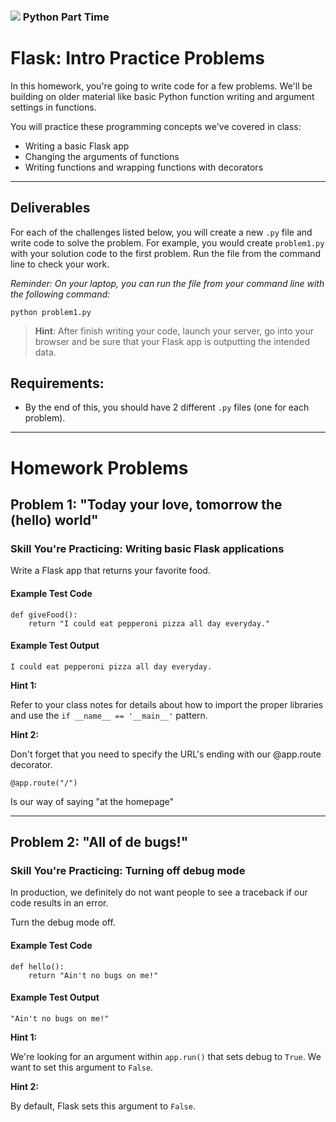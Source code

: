 ### ![](https://ga-dash.s3.amazonaws.com/production/assets/logo-9f88ae6c9c3871690e33280fcf557f33.png) Python Part Time
 

# Flask: Intro Practice Problems

In this homework, you're going to write code for a few problems. We'll be building on older material like basic Python function writing and argument settings in functions.

You will practice these programming concepts we've covered in class:
* Writing a basic Flask app
* Changing the arguments of functions
* Writing functions and wrapping functions with decorators

------------

## Deliverables

For each of the challenges listed below, you will create a new `.py` file and write code to solve the problem. For example, you would create `problem1.py` with your solution code to the first problem. Run the file from the command line to check your work.

*Reminder: On your laptop, you can run the file from your command line with the following command:*

```
python problem1.py
```

> **Hint**: After finish writing your code, launch your server, go into your browser and be sure that your Flask app is outputting the intended data. 


## Requirements:

* By the end of this, you should have 2 different `.py` files (one for each problem). 

------------

# Homework Problems

## Problem 1: "Today your love, tomorrow the (hello) world"

### Skill You're Practicing: Writing basic Flask applications

Write a Flask app that returns your favorite food. 

#### Example Test Code
```
def giveFood():
    return "I could eat pepperoni pizza all day everyday."
```

#### Example Test Output
```
I could eat pepperoni pizza all day everyday.
```

**Hint 1:** 

Refer to your class notes for details about how to import the proper libraries and use the `if __name__ == '__main__'` pattern. 

**Hint 2:** 

Don't forget that you need to specify the URL's ending with our @app.route decorator.

```
@app.route("/")
```
Is our way of saying "at the homepage" 


----

## Problem 2: "All of de bugs!"

### Skill You're Practicing: Turning off debug mode

In production, we definitely do not want people to see a traceback if our code results in an error. 

Turn the debug mode off. 

#### Example Test Code
```
def hello():
    return "Ain't no bugs on me!"
```

#### Example Test Output
```
"Ain't no bugs on me!"
```

**Hint 1:** 

We're looking for an argument within `app.run()` that sets debug to `True`. We want to set this argument to `False`.

**Hint 2:** 

By default, Flask sets this argument to `False`.


